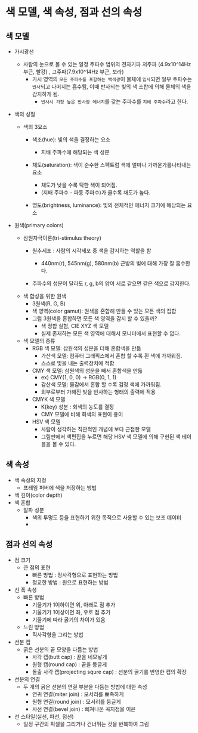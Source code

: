 # 색 모델, 색 속성, 점과 선의 속성
## 색 모델
- 가시광선
  - 사람의 눈으로 볼 수 있는 일정 주파수 범위의 전자기파 저주파 (4.9x10^14Hz 부근, 빨강) , 고주파(7.9x10^14Hz 부근, 보라) 
    - 가시 영역의 `모든 주파수를 포함하는 백색광`이 물체에 `입사`되면 일부 주파수는 `반사`되고 나머지는 흡수됨, 이때 반사되는 빛의 색 조합에 의해 물체의 색을 감지하게 됨.
      - `반사시 가장 높은 반사광 에너지`를 갖는 주파수를 `지배 주파수`라고 한다.
    


- 색의 성질
  - 색의 3요소
    - 색조(hue): 빛의 색을 결정하는 요소
      - 지배 주파수에 해당되는 색 성분
      
    - 채도(saturation): 색이 순수한 스펙트럼 색에 얼마나 가까운가를나타내는 요소
      - 채도가 낮을 수록 탁한 색이 되어짐.
      - (지배 주파수 - 파동 주파수)가 클수록 채도가 높다.
    - 명도(brightness, luminance): 빛의 전체적인 에너지 크기에 해당되는 요소

  
- 원색(primary colors)
  - 삼원자극이론(tri-stimulus theory)
    - 원추세포 : 사람의 시각세포 중 색을 감지하는 역할을 함
      - 440nm(r), 545nm(g), 580nm(b) 근방의 빛에 대해 가장 잘 흡수한다.

    - 주파수의 성분이 달라도 r, g, b의 양이 서로 같으면 같은 색으로 감지한다.
  - 색 합성을 위한 원색
    - 3원색(R, G, B)
    - 색 영역(color gamut): 원색을 혼합해 만들 수 있는 모든 색의 집합
    - 그럼 3원색을 혼합하면 모든 색 영역을 감지 할 수 있을까?
      - 색 정합 실험, CIE XYZ 색 모델
      - 실제 존재하는 모든 색 영역에 대해서 모니터에서 표현할 수 없다.
  - 색 모델의 종류
    - RGB 색 모델: 삼원색의 성분을 더해 혼합색을 만듦
      - 가산색 모델: 컴퓨터 그래픽스에서 혼합 할 수록 흰 색에 가까워짐.
      - 스스로 빛을 내는 출력장치에 적합
    - CMY 색 모델: 삼원색의 성분을 빼서 혼합색을 만듦
      - ex) CMY(1, 0, 0) -> RGB(0, 1, 1)
      - 감산색 모델: 물감에서 혼합 할 수록 검정 색에 가까워짐.
      - 외부로부터 가해진 빛을 반사하는 형태의 출력에 적용
    - CMYK 색 모델
      - K(key) 성분 : 회색의 농도를 결정
      - CMY 모델에 비해 회색의 표현이 용이
    - HSV 색 모델
      - 사람이 생각하는 직관적인 개념에 보다 근접한 모델
      - 그림판에서 색편집을 누르면 해당 HSV 색 모델에 의해 구현된 색 테이블을 볼 수 있다.


## 색 속성
- 색 속성의 지정
  - 프레임 퍼버에 색을 저장하는 방법
- 색 깊이(color depth)
- 색 혼합
  - 알파 성분
    - 색의 투명도 등을 표현하기 위한 목적으로 사용할 수 있는 보조 데이터
    - 

## 점과 선의 속성
- 점 크기
  - 큰 점의 표현
    - 빠른 방법 : 정사각형으로 표현하는 방법
    - 정교한 방법 : 원으로 표현하는 방법
- 선 폭 속성
  - 빠른 방법
    - 기울기가 1이하이면 위, 아래로 점 추가
    - 기울기가 1이상이면 좌, 우로 점 추가
    - 기울기에 따라 굵기의 차이가 있음
  - 느린 방법
    - 직사각형을 그리는 방법
- 선분 캡
  - 굵은 선분의 끝 모양을 다듬는 방법
    - 사각 캡(butt cap) : 끝을 네모낳게
    - 원형 캡(round cap) : 끝을 둥글게
    - 돌출 사각 캡(projecting squre cap) : 선분의 굵기를 반영한 캡의 확장
- 선분의 연결
  - 두 개의 굵은 선분의 연결 부분을 다듬는 방법에 대한 속성
    - 연귀 연결(miter join) : 모서리를 뾰족하게
    - 원형 연결(round join) : 모서리를 둥글게
    - 사선 연결(bevel join) : 삐져나온 꼭지점을 이은
- 선 스타일(실선, 파선, 점선)
  - 일정 구간의 픽셀을 그리거나 건너뛰는 것을 반복하여 그림
